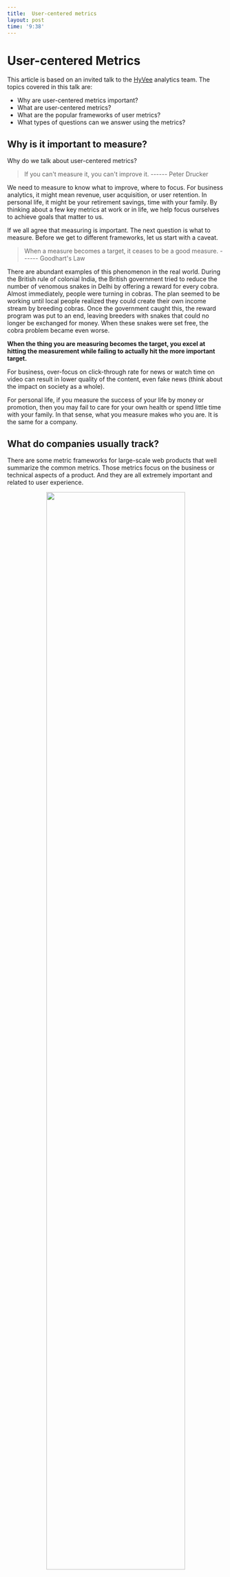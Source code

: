 ```yaml
---
title:  User-centered metrics
layout: post
time: '9:38'
---
```


# User-centered Metrics

This article is based on an invited talk to the [HyVee](https://www.hy-vee.com) analytics team. The topics covered in this talk are:

- Why are user-centered metrics important?
- What are user-centered metrics?
- What are the popular frameworks of user metrics?
- What types of questions can we answer using the metrics?

## Why is it important to measure?

Why do we talk about user-centered metrics? 

> If you can't measure it, you can't improve it. ------ Peter Drucker

We need to measure to know what to improve, where to focus.  For business analytics, it might mean revenue, user acquisition, or user retention. In personal life, it might be your retirement savings, time with your family. By thinking about a few key metrics at work or in life, we help focus ourselves to achieve goals that matter to us. 

If we all agree that measuring is important. The next question is what to measure. Before we get to different frameworks, let us start with a caveat.

> When a measure becomes a target, it ceases to be a good measure. ------ Goodhart's Law

There are abundant examples of this phenomenon in the real world. During the British rule of colonial India, the British government tried to reduce the number of venomous snakes in Delhi by offering a reward for every cobra. Almost immediately, people were turning in cobras. The plan seemed to be working until local people realized they could create their own income stream by breeding cobras. Once the government caught this, the reward program was put to an end, leaving breeders with snakes that could no longer be exchanged for money. When these snakes were set free, the cobra problem became even worse. 

**When the thing you are measuring becomes the target, you excel at hitting the measurement while failing to actually hit the more important target.** 

For business,  over-focus on click-through rate for news or watch time on video can result in lower quality of the content, even fake news (think about the impact on society as a whole).

For personal life, if you measure the success of your life by money or promotion, then you may fail to care for your own health or spend little time with your family. In that sense, what you measure makes who you are. It is the same for a company. 

## What do companies usually track?

There are some metric frameworks for large-scale web products that well summarize the common metrics. Those metrics focus on the business or technical aspects of a product. And they are all extremely important and related to user experience. 

<p align="center">
  <img src="/images/popularframeworks.png"  width="80%" />
</p>

One of the popular frameworks is PULSE which stands for  Pageviews, Uptime, Latency, Seven-day active users, and Earnings. It reflects a more low-level and direct approach to performance figures.

- **Pageviews** reveal the number of users visiting your site.
- **Uptime** gives the percentage of time the server infrastructure is up, running, and serving content.
- **Latency** gives a proper indication of the performance of your site infrastructure and your overall software development efforts on execution speed.
- **Seven-day active users** tell the number of users using your product or visiting your website within 7 days.
- **Earnings** give a good indication of if your business works or not.

Another important framework is AARRR (aka user funnel or Pirate Metrics, Dave McClure 2007), which stands for acquisition, activation, retention, referral, and revenue. It is widely accepted as the five most important metrics for SAAS companies. It is the pillar of understanding the basic user journey.  

However, both of them are low-level and indirect metrics of user experience. And the interpretation is ambiguous. For example, are the two the same happy story?

<p align="center">
  <img src="/images/mau.png"  width="80%" />
</p>

The counts of MAU are exactly the same for the two plots. But if you break them down into different categories, it reveals a very different story:

<p align="center">
  <img src="/images/retention.png"  width="80%" />
</p>

The growth on the left is fueled by new users. The retention has been dropping which is concerning. The growth on the right seems to be healthy. The growth is mostly from an increase in the retention rate and you see steady growth in new users too. 

It is one step further but still doesn't answer the question of why, why our customers retain? One caveat is that prediction and causal inference are two different questions. And being able to predict who is more likely to retain can't necessarily give actionable suggestions on how to improve retention. Because the metrics only measure user behavior, not perception. 

A user-centered metric tracking framework needs to consider both user perception and behavior. HEART is a popular framework that stands for Happiness, Engagement, Adoption, Retention, and Task Success. 

<p align="center">
  <img src="/images/heart.png"  width="80%" />
</p>

- Happiness and Task success are user experience metrics.
- Engagement, Adoption, and Retention are user behavior metrics.

It is not always appropriate to employ metrics from every category, but referring to the framework helps to make an explicit decision about what to include.  

For example, engagement may not be meaningful in an enterprise context, if users are expected to use the product as part of their work (like Microsoft office). But it may still be meaning full to consider Engagement as a feature level, rather than the overall product level. Another example is Microsoft's internet explorer, the user experience is not good but it is hard to detect that from user engagement because there are not too many other choices. 

Now let's look at each of these metric categories.

## Happiness

User happiness metrics are attitudinal in nature and often tracked using surveys.

- Satisfaction
- Visual appeal
- Likelihood to recommend
- Perceived ease of use

> For example, change aversion after a major redesign. And there is a nice article on it by a Google Quant Researcher: [Change aversion: why users hate what you launched (and what to do about it)](https://library.gv.com/change-aversion-why-users-hate-what-you-launched-and-what-to-do-about-it-2fb94ce65766)

## Engagement

It indicates users' level of involvement with a product:

- frequency: number of visits per user per week
- intensity: number of minutes per user per day
- depth of interaction over time: number of features used per user per week

> For example, the Gmail team chose the percentage of active users who visited the product on five or more days during the last week as the measure of user engagement.

## Adoption and Retention

Provide insight into active users and address the problem of distinguishing new users from existing users

- Adoption: How many users start using a product during a given time period
- Retention: How many of the users from a given time period are still present in some later time period

> It can be tricky to define "active" or "using a product".

> For example, Netlify had a surge in signup during a company-held tech conference. However, the daily active users didn't change that much.

## Task success

Behavioral metrics of user experience

- efficiency (time to complete a task)
- effectiveness (percent of tasks completed)
- error rate (percent of failure)

> Depending on the task, it can be difficult to track using the weblog because it is unclear which task the user was trying to accomplish.

> For example, the task success of a search query is much harder to get than the task success of signup.

## What questions to answer using the metrics?

The following is a summary of the types of questions you can answer using the metrics.

- Comparison:
    - Are males more inclined to buy our products than females?
    - Are there any differences in customer satisfaction for different user groups?
- Description:
    - Is the distribution of annual income normal?
    - Are there outliers?
    - What are the mean satisfaction rates of different customer segments?
- Clustering:
    - Which customers have similar product preferences?
    - Which printer performs a similar pattern to the broken ones?
    - How many different themes are there in the corpus?
- Classification:
    - Who is more likely to buy our product?
    - Is the borrower going to pay back?
    - Is it spam?
- Regression:
    - What is the projected net income for the next season?
    - How much inventory should we have?
    - What is the utility of each feature in a max-diff study?
- Optimization:
    - What is the best route to deliver the packages?
    - What is the best price to maximize the total net revenue?
    - What is the optimal advertisement strategy to promote a new product?